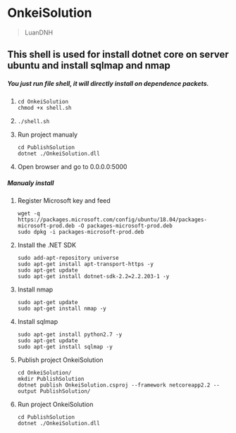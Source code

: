 # OnkeiSolution
> LuanDNH
## This shell is used for install dotnet core on server ubuntu and install sqlmap and nmap

##### You just run file shell, it will directly install on dependence packets.
1.
    ```
    cd OnkeiSolution
    chmod +x shell.sh
    ```
    
2.
    ```
    ./shell.sh
    ```
3. Run project manualy
    ```
    cd PublishSolution
    dotnet ./OnkeiSolution.dll
    ```
4. Open browser and go to 0.0.0.0:5000
##### Manualy install

1. Register Microsoft key and feed
    ```
    wget -q https://packages.microsoft.com/config/ubuntu/18.04/packages-microsoft-prod.deb -O packages-microsoft-prod.deb
    sudo dpkg -i packages-microsoft-prod.deb
    ```
2. Install the .NET SDK
    ```
    sudo add-apt-repository universe
    sudo apt-get install apt-transport-https -y
    sudo apt-get update
    sudo apt-get install dotnet-sdk-2.2=2.2.203-1 -y
    ```
3. Install nmap
    ```
    sudo apt-get update
    sudo apt-get install nmap -y
    ```
4. Install sqlmap
    ```
    sudo apt-get install python2.7 -y
    sudo apt-get update
    sudo apt-get install sqlmap -y
    ```    
5. Publish project OnkeiSolution
    ```
    cd OnkeiSolution/
    mkdir PublishSolution
    dotnet publish OnkeiSolution.csproj --framework netcoreapp2.2 --output PublishSolution/
    ```
6. Run project OnkeiSolution
    ```
    cd PublishSolution
    dotnet ./OnkeiSolution.dll
    ```
